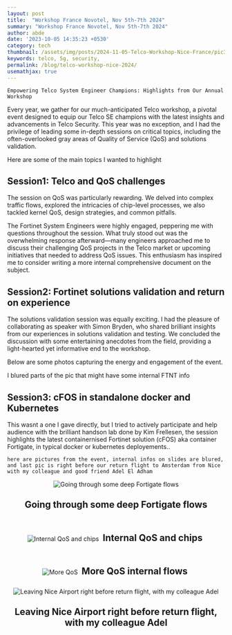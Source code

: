 ```yaml
---
layout: post
title:  "Workshop France Novotel, Nov 5th-7th 2024"
summary: "Workshop France Novotel, Nov 5th-7th 2024"
author: abde
date: '2023-10-05 14:35:23 +0530'
category: tech
thumbnail: /assets/img/posts/2024-11-05-Telco-Workshop-Nice-France/pic3.jpeg
keywords: telco, 5g, security, 
permalink: /blog/telco-workshop-nice-2024/
usemathjax: true
---
```


`Empowering Telco System Engineer Champions: Highlights from Our Annual Workshop`

Every year, we gather for our much-anticipated Telco workshop, a pivotal event designed to equip our Telco SE champions with the latest insights and advancements in Telco Security. This year was no exception, and I had the privilege of leading some in-depth sessions on critical topics, including the often-overlooked gray areas of Quality of Service (QoS) and solutions validation.

Here are some of the main topics I wanted to highlight

## Session1: Telco and QoS challenges

The session on QoS was particularly rewarding. We delved into complex traffic flows, explored the intricacies of chip-level processes, we also tackled kernel QoS, design strategies, and common pitfalls. 

The Fortinet System Engineers were highly engaged, peppering me with questions throughout the session. What truly stood out was the overwhelming response afterward—many engineers approached me to discuss their challenging QoS projects  in the Telco market or upcoming initiatives that needed to address QoS issues. This enthusiasm has inspired me to consider writing a more  internal comprehensive document on the subject.

## Session2: Fortinet solutions validation and return on experience

The solutions validation session was equally exciting. I had the pleasure of collaborating as speaker with Simon Bryden, who shared brilliant insights from our experiences in solutions validation and testing. We concluded the discussion with some entertaining anecdotes from the field, providing a light-hearted yet informative end to the workshop.

Below are some photos capturing the energy and engagement of the event.

I blured parts of the pic that might have some internal FTNT info

## Session3: cFOS in standalone docker and Kubernetes

This wasnt a one I gave directly, but I tried to actively participate and help audience with the brilliant handson lab done by Kim Frellesen, the session highlights the latest containernised Fortinet solution (cFOS) aka container Fortigate, in typical docker or kubernetes deployements..


`here are pictures from the event, internal infos on slides are blured, and last pic is right before our return flight to Amsterdam from Nice with my colleague and good friend Adel El Adham`

<div style="text-align: center;">
  <img src="/assets/img/posts/2024-11-05-Telco-Workshop-Nice-France/pic1.jpeg" alt="Going through some deep Fortigate flows" class="img-fluid">
  <p style="font-weight: bold; font-size: 1.5em; padding: 5px; display: inline-block;">Going through some deep Fortigate flows</p>
</div>

<div style="text-align: center;">
  <img src="/assets/img/posts/2024-11-05-Telco-Workshop-Nice-France/pic2.jpeg" alt="Internal QoS and chips" class="img-fluid">
  <p style="font-weight: bold; font-size: 1.5em;  padding: 5px; display: inline-block;">Internal QoS and chips</p>
</div>

<div style="text-align: center;">
  <img src="/assets/img/posts/2024-11-05-Telco-Workshop-Nice-France/pic3.jpeg" alt="More QoS" class="img-fluid">
  <p style="font-weight: bold; font-size: 1.5em; padding: 5px; display: inline-block;">More QoS internal flows</p>
</div>

<div style="text-align: center;">
  <img src="/assets/img/posts/2024-11-05-Telco-Workshop-Nice-France/pic4.jpeg" alt="Leaving Nice Airport right before return flight, with my colleague Adel" class="img-fluid">
  <p style="font-weight: bold; font-size: 1.5em; padding: 5px; display: inline-block;">Leaving Nice Airport right before return flight, with my colleague Adel</p>
</div>